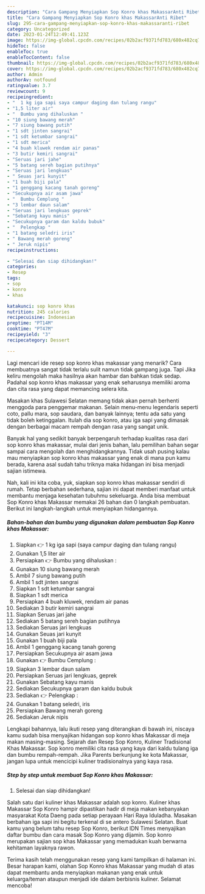 ```yaml
---
description: "Cara Gampang Menyiapkan Sop Konro khas MakassarAnti Ribet"
title: "Cara Gampang Menyiapkan Sop Konro khas MakassarAnti Ribet"
slug: 295-cara-gampang-menyiapkan-sop-konro-khas-makassaranti-ribet
category: Uncategorized
date: 2023-01-24T12:49:41.123Z
image: https://img-global.cpcdn.com/recipes/02b2acf9371fd783/680x482cq70/sop-konro-khas-makassar-foto-resep-utama.jpg
hideToc: false
enableToc: true
enableTocContent: false
thumbnail: https://img-global.cpcdn.com/recipes/02b2acf9371fd783/680x482cq70/sop-konro-khas-makassar-foto-resep-utama.jpg
cover: https://img-global.cpcdn.com/recipes/02b2acf9371fd783/680x482cq70/sop-konro-khas-makassar-foto-resep-utama.jpg
author: Admin
authorAv: notfound
ratingvalue: 3.7
reviewcount: 9
recipeingredient:
- "  1 kg iga sapi saya campur daging dan tulang rangu"
- "1,5 liter air"
- "  Bumbu yang dihaluskan "
- "10 siung bawang merah"
- "7 siung bawang putih"
- "1 sdt jinten sangrai"
- "1 sdt ketumbar sangrai"
- "1 sdt merica"
- "4 buah kluwek rendam air panas"
- "3 butir kemiri sangrai"
- "Seruas jari jahe"
- "5 batang sereh bagian putihnya"
- "Seruas jari lengkuas"
- " Seuas jari kunyit"
- "1 buah biji pala"
- "1 genggang kacang tanah goreng"
- "Secukupnya air asam jawa"
- "  Bumbu Cemplung "
- "3 lembar daun salam"
- "Seruas jari lengkuas geprek"
- "Sebatang kayu manis"
- "Secukupnya garam dan kaldu bubuk"
- "  Pelengkap "
- "1 batang seledri iris"
- " Bawang merah goreng"
- " Jeruk nipis"
recipeinstructions:

- "Selesai dan siap dihidangkan!"
categories:
- Resep
tags:
- sop
- konro
- khas

katakunci: sop konro khas 
nutrition: 245 calories
recipecuisine: Indonesian
preptime: "PT14M"
cooktime: "PT47M"
recipeyield: "3"
recipecategory: Dessert

---
```



Lagi mencari ide resep sop konro khas makassar yang menarik? Cara membuatnya sangat tidak terlalu sulit namun tidak gampang juga. Tapi Jika keliru mengolah maka hasilnya akan hambar dan bahkan tidak sedap. Padahal sop konro khas makassar yang enak seharusnya memiliki aroma dan cita rasa yang dapat memancing selera kita.


Masakan khas Sulawesi Selatan memang tidak akan pernah berhenti menggoda para penggemar makanan. Selain menu-menu legendaris seperti coto, pallu mara, sop saudara, dan banyak lainnya; tentu ada satu yang tidak boleh ketinggalan. Itulah dia sop konro, atau iga sapi yang dimasak dengan berbagai macam rempah dengan rasa yang sangat unik.

Banyak hal yang sedikit banyak berpengaruh terhadap kualitas rasa dari sop konro khas makassar, mulai dari jenis bahan, lalu pemilihan bahan segar sampai cara mengolah dan menghidangkannya. Tidak usah pusing kalau mau menyiapkan sop konro khas makassar yang enak di mana pun kamu berada, karena asal sudah tahu triknya maka hidangan ini bisa menjadi sajian istimewa.


Nah, kali ini kita coba, yuk, siapkan sop konro khas makassar sendiri di rumah. Tetap berbahan sederhana, sajian ini dapat memberi manfaat untuk membantu menjaga kesehatan tubuhmu sekeluarga. Anda bisa membuat Sop Konro khas Makassar memakai 26 bahan dan 0 langkah pembuatan. Berikut ini langkah-langkah untuk menyiapkan hidangannya.

<!--inarticleads1-->

##### Bahan-bahan dan bumbu yang digunakan dalam pembuatan Sop Konro khas Makassar:

1. Siapkan  👉 1 kg iga sapi (saya campur daging dan tulang rangu)
1. Gunakan 1,5 liter air
1. Persiapkan  👉 Bumbu yang dihaluskan :
1. Gunakan 10 siung bawang merah
1. Ambil 7 siung bawang putih
1. Ambil 1 sdt jinten sangrai
1. Siapkan 1 sdt ketumbar sangrai
1. Siapkan 1 sdt merica
1. Persiapkan 4 buah kluwek, rendam air panas
1. Sediakan 3 butir kemiri sangrai
1. Siapkan Seruas jari jahe
1. Sediakan 5 batang sereh bagian putihnya
1. Sediakan Seruas jari lengkuas
1. Gunakan  Seuas jari kunyit
1. Gunakan 1 buah biji pala
1. Ambil 1 genggang kacang tanah goreng
1. Persiapkan Secukupnya air asam jawa
1. Gunakan  👉 Bumbu Cemplung :
1. Siapkan 3 lembar daun salam
1. Persiapkan Seruas jari lengkuas, geprek
1. Gunakan Sebatang kayu manis
1. Sediakan Secukupnya garam dan kaldu bubuk
1. Sediakan  👉 Pelengkap :
1. Gunakan 1 batang seledri, iris
1. Persiapkan  Bawang merah goreng
1. Sediakan  Jeruk nipis


Lengkapi bahannya, lalu ikuti resep yang diterangkan di bawah ini, niscaya kamu sudah bisa menyajikan hidangan sop konro khas Makassar di meja makan masing-masing. Sejarah dan Resep Sop Konro, Kuliner Tradisional Khas Makassar. Sop konro memiliki cita rasa yang kaya dari kaldu tulang iga dan bumbu rempah-rempah. Jika Parents berkunjung ke kota Makassar, jangan lupa untuk mencicipi kuliner tradisionalnya yang kaya rasa. 

<!--inarticleads2-->

##### Step by step untuk membuat Sop Konro khas Makassar:


1. Selesai dan siap dihidangkan!

Salah satu dari kuliner khas Makassar adalah sop konro. Kuliner khas Makassar Sop Konro hampir dipastikan hadir di meja makan kebanyakan masyarakat Kota Daeng pada setiap perayaan Hari Raya Iduladha. Masakan berbahan iga sapi ini begitu terkenal di se antero Sulawesi Selatan. Buat kamu yang belum tahu resep Sop Konro, berikut IDN Times menyajikan daftar bumbu dan cara masak Sop Konro yang dijamin. Sop konro merupakan sajian sop khas Makassar yang memadukan kuah berwarna kehitaman layaknya rawon. 

Terima kasih telah menggunakan resep yang kami tampilkan di halaman ini. Besar harapan kami, olahan Sop Konro khas Makassar yang mudah di atas dapat membantu anda menyiapkan makanan yang enak untuk keluarga/teman ataupun menjadi ide dalam berbisnis kuliner. Selamat mencoba!
